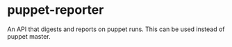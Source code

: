 # puppet-reporter
An API that digests and reports on puppet runs. This can be used instead of puppet master.
